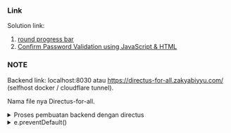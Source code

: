 ### Link
Solution link:
1. [round progress bar](https://codepen.io/Edupin/pen/xxoJVNm)
2. [ Confirm Password Validation using JavaScript & HTML](https://youtu.be/RnSMTNW6ryg)

### NOTE
Backend link: localhost:8030 atau https://directus-for-all.zakyabiyyu.com/ (selfhost docker / cloudflare tunnel).

Nama file nya Directus-for-all.
<details>
    <summary>Proses pembuatan backend dengan directus</summary>
   1. Membuat collection bernama ![form_Accessible_UI](img\form_Accessible_UI.png) dengan ![fields](img\fields-collection.png). 
   2. Setelah dibuat collection nya lalu membuat access policies dengan nama ![form accessible ui policy](img\access-policies.png).
   3. form accessible ui policy di assigned ke user roles bernama ![admin form accessible ui](img\admin-form-accessible-ui.png).
   4. admin form accessible ui akan di assigned ke user directory dengan user bernama lucas andrade untuk memiliki kemampuan admin.
   5. User lucas andrade membuat static token untuk API yang bisa diakses dengan postman.
</details>


<details>
    <summary>e.preventDefault()</summary>
    Menghentikan sementara atau menskip default behaviour. Contohnya submit button memiliki default behaviour untuk mensubmit button ke server Tapi jika ada fitur validasinya maka akan ditahan default behaviour submit button untuk menyelesaikan validasinya terlebih dahulu.
    https://stackoverflow.com/questions/11921210/how-exactly-does-event-preventdefault-affect-the-dom
</details>


